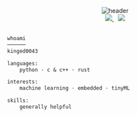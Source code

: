 <!-- Dark theme code block look, enhanced style -->

<div align="center">

<img src="https://capsule-render.vercel.app/api?type=rect&color=23272e&height=100&section=header&text=kingED0043&fontColor=fff&fontSize=45&animation=none" alt="header" />

</div>

<div align="center">

<a href="mailto:ezeabasilied15@gmail.com" style="margin-right: 10px;">
  <img src="https://img.shields.io/badge/email-23272e?style=for-the-badge&logo=gmail&logoColor=white&labelColor=23272e" />
</a>
<a href="https://github.com/kinged0043">
  <img src="https://img.shields.io/badge/github-23272e?style=for-the-badge&logo=github&logoColor=white&labelColor=23272e" />
</a>

</div>

<br/>

```txt
whoami
──────
kinged0043

languages:
    python · c & c++ · rust

interests:
    machine learning · embedded · tinyML

skills:
    generally helpful
```

